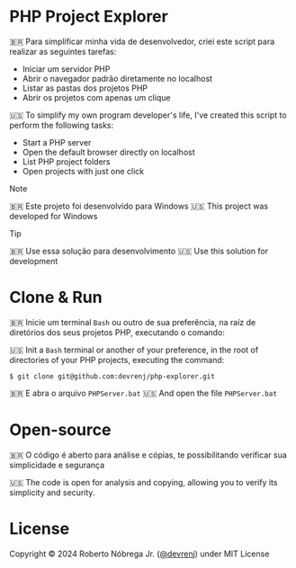 # PHP Project Explorer

🇧🇷 Para simplificar minha vida de desenvolvedor, criei este script para realizar as seguintes tarefas:

- Iniciar um servidor PHP
- Abrir o navegador padrão diretamente no localhost
- Listar as pastas dos projetos PHP
- Abrir os projetos com apenas um clique

🇺🇸 To simplify my own program developer's life, I've created this script to perform the following tasks:

- Start a PHP server
- Open the default browser directly on localhost
- List PHP project folders
- Open projects with just one click

>[!NOTE]
> 🇧🇷 Este projeto foi desenvolvido para Windows
> 🇺🇸 This project was developed for Windows

>[!TIP]
> 🇧🇷 Use essa solução para desenvolvimento
> 🇺🇸 Use this solution for development

# Clone & Run

🇧🇷 Inicie um terminal `Bash` ou outro de sua preferência, na raíz de diretórios dos seus projetos PHP, executando o comando:

🇺🇸 Init a `Bash` terminal or another of your preference, in the root of directories of your PHP projects, executing the command:

`$ git clone git@github.com:devrenj/php-explorer.git`

🇧🇷 E abra o arquivo `PHPServer.bat`
🇺🇸 And open the file `PHPServer.bat`

# Open-source

🇧🇷 O código é aberto para análise e cópias, te possibilitando verificar sua simplicidade e segurança

🇺🇸 The code is open for analysis and copying, allowing you to verify its simplicity and security.

# License

Copyright &copy; 2024 Roberto Nóbrega Jr. ([@devrenj](https://www.github.com/devrenj)) under MIT License